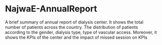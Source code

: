 # NajwaE-AnnualReport
A brief summary of annual report of dialysis center. It shows the total number of patients across the country. The distribution of patients according to the gender, dialysis type, type of vascular access. Moreover, it shows the KPIs of the center and the impact of missed session on KPIs
